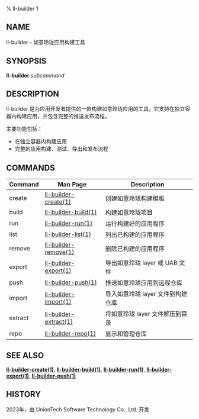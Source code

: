 % ll-builder 1

## NAME

ll-builder - 如意玲珑应用构建工具

## SYNOPSIS

**ll-builder** *subcommand*

## DESCRIPTION

ll-builder 是为应用开发者提供的一款构建如意玲珑应用的工具。它支持在独立容器内构建应用，并包含完整的推送发布流程。

主要功能包括：

- 在独立容器内构建应用
- 完整的应用构建、测试、导出和发布流程

## COMMANDS

| Command  | Man Page                                             | Description                                                                   |
| -------  | ---------------------------------------------------- | ----------------------------------------------------------------------------- |
| create   | [ll-builder-create(1)](./create.md)         | 创建如意玲珑构建模板                                                          |
| build    | [ll-builder-build(1)](./build.md)           | 构建如意玲珑项目                                                              |
| run      | [ll-builder-run(1)](./run.md)               | 运行构建好的应用程序                                                          |
| list     | [ll-builder-list(1)](./list.md)             | 列出已构建的应用程序                                                          |
| remove   | [ll-builder-remove(1)](./remove.md)         | 删除已构建的应用程序                                                          |
| export   | [ll-builder-export(1)](./export.md)          | 导出如意玲珑 layer 或 UAB 文件                                                |
| push     | [ll-builder-push(1)](./push.md)             | 推送如意玲珑应用到远程仓库                                                    |
| import   | [ll-builder-import(1)](./import.md)         | 导入如意玲珑 layer 文件到构建仓库                                             |
| extract  | [ll-builder-extract(1)](./extract.md)       | 将如意玲珑 layer 文件解压到目录                                               |
| repo     | [ll-builder-repo(1)](./repo.md)             | 显示和管理仓库                                                                |

## SEE ALSO

**[ll-builder-create(1)](./create.md)**, **[ll-builder-build(1)](./build.md)**, **[ll-builder-run(1)](./run.md)**, **[ll-builder-export(1)](./export.md)**, **[ll-builder-push(1)](./push.md)**

## HISTORY

2023年，由 UnionTech Software Technology Co., Ltd. 开发
